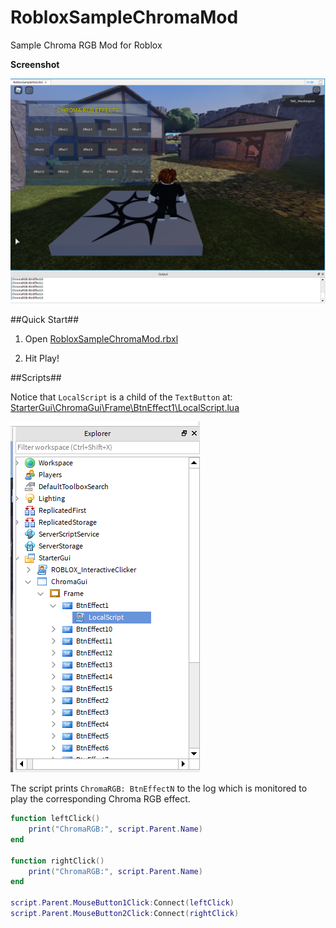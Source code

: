 # RobloxSampleChromaMod

Sample Chroma RGB Mod for Roblox

**Screenshot**

![image_1](images/image_1.png)

##Quick Start##

1. Open [RobloxSampleChromaMod.rbxl](RobloxSampleChromaMod.rbxl)

2. Hit Play!

##Scripts##

Notice that `LocalScript` is a child of the `TextButton` at: [StarterGui\ChromaGui\Frame\BtnEffect1\LocalScript.lua](StarterGui\ChromaGui\Frame\BtnEffect1\LocalScript.lua)

![image_2](images/image_2.png)

The script prints `ChromaRGB: BtnEffectN` to the log which is monitored to play the corresponding Chroma RGB effect.

```lua
function leftClick()
	print("ChromaRGB:", script.Parent.Name)
end

function rightClick()
	print("ChromaRGB:", script.Parent.Name)
end

script.Parent.MouseButton1Click:Connect(leftClick)
script.Parent.MouseButton2Click:Connect(rightClick)
```
